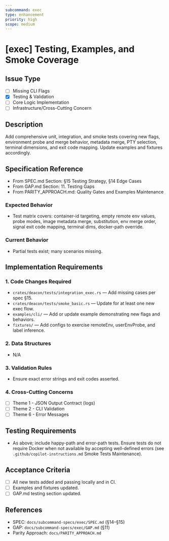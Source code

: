 ```yaml
---
subcommand: exec
type: enhancement
priority: high
scope: medium
---
```


# [exec] Testing, Examples, and Smoke Coverage

## Issue Type
- [ ] Missing CLI Flags
- [x] Testing & Validation
- [ ] Core Logic Implementation
- [ ] Infrastructure/Cross-Cutting Concern

## Description
Add comprehensive unit, integration, and smoke tests covering new flags, environment probe and merge behavior, metadata merge, PTY selection, terminal dimensions, and exit code mapping. Update examples and fixtures accordingly.

## Specification Reference
- From SPEC.md Section: §15 Testing Strategy, §14 Edge Cases
- From GAP.md Section: 11. Testing Gaps
- From PARITY_APPROACH.md: Quality Gates and Examples Maintenance

### Expected Behavior
- Test matrix covers: container-id targeting, empty remote env values, probe modes, image metadata merge, substitution, env merge order, signal exit code mapping, terminal dims, docker-path override.

### Current Behavior
- Partial tests exist; many scenarios missing.

## Implementation Requirements

### 1. Code Changes Required
- `crates/deacon/tests/integration_exec.rs` — Add missing cases per spec §15.
- `crates/deacon/tests/smoke_basic.rs` — Update for at least one new exec flow.
- `examples/cli/` — Add or update example demonstrating new flags and behaviors.
- `fixtures/` — Add configs to exercise remoteEnv, userEnvProbe, and label inference.

### 2. Data Structures
- N/A

### 3. Validation Rules
- Ensure exact error strings and exit codes asserted.

### 4. Cross-Cutting Concerns
- [ ] Theme 1 - JSON Output Contract (logs)
- [ ] Theme 2 - CLI Validation
- [ ] Theme 6 - Error Messages

## Testing Requirements
- As above; include happy-path and error-path tests. Ensure tests do not require Docker when not available by accepting well-defined errors (see `.github/copilot-instructions.md` Smoke Tests Maintenance).

## Acceptance Criteria
- [ ] All new tests added and passing locally and in CI.
- [ ] Examples and fixtures updated.
- [ ] GAP.md testing section updated.

## References
- SPEC: `docs/subcommand-specs/exec/SPEC.md` (§14–§15)
- GAP: `docs/subcommand-specs/exec/GAP.md` (§11)
- Parity Approach: `docs/PARITY_APPROACH.md`
